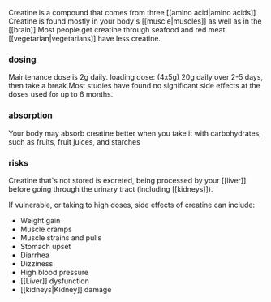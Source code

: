 Creatine is a compound that comes from three [[amino acid|amino acids]]
Creatine is found mostly in your body's [[muscle|muscles]] as well as in the [[brain]]
Most people get creatine through seafood and red meat.
[[vegetarian|vegetarians]] have less creatine.
### dosing
Maintenance dose is 2g daily.
loading dose: (4x5g) 20g daily over 2-5 days, then take a break
Most studies have found no significant side effects at the doses used for up to 6 months.
### absorption
Your body may absorb creatine better when you take it with carbohydrates, such as fruits, fruit juices, and starches
### risks
Creatine that's not stored is excreted, being processed by your [[liver]] before going through the urinary tract (including [[kidneys]]).

If vulnerable, or taking to high doses, side effects of creatine can include:
- Weight gain
- Muscle cramps
- Muscle strains and pulls
- Stomach upset
- Diarrhea
- Dizziness
- High blood pressure
- [[Liver]] dysfunction
- [[kidneys|Kidney]] damage
